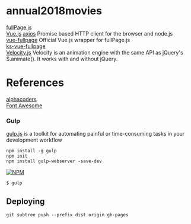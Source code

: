 # annual2018movies

[fullPage.js](http://alvarotrigo.com/fullPage)    
[Vue.js](https://cn.vuejs.org/v2/guide/index.html) 
[axios](https://github.com/axios/axios) Promise based HTTP client for the browser and node.js   
[vue-fullpage](http://alvarotrigo.com/vue-fullpage/) Official Vue.js wrapper for fullPage.js  
[ks-vue-fullpage](https://github.com/pirony/ks-vue-fullpage)  
[Velocity.js](https://www.npmjs.com/package/velocity-animate) Velocity is an animation engine with the same API as jQuery's $.animate(). It works with and without jQuery. 

# References

[alphacoders](http://wall.alphacoders.com)  
[Font Awesome](https://fontawesome.com/icons?d=gallery&q=star)   

### Gulp

[gulp.js](https://gulpjs.com/) is a toolkit for automating painful or time-consuming tasks in your development workflow

`npm install -g gulp`  
`npm init`  
`npm install gulp-webserver -save-dev`  

[![NPM](https://nodei.co/npm/gulp-webserver.png?downloads=true&stars=true)](https://www.npmjs.com/package/gulp-webserver)  

`$ gulp`    

## Deploying

```
git subtree push --prefix dist origin gh-pages
```